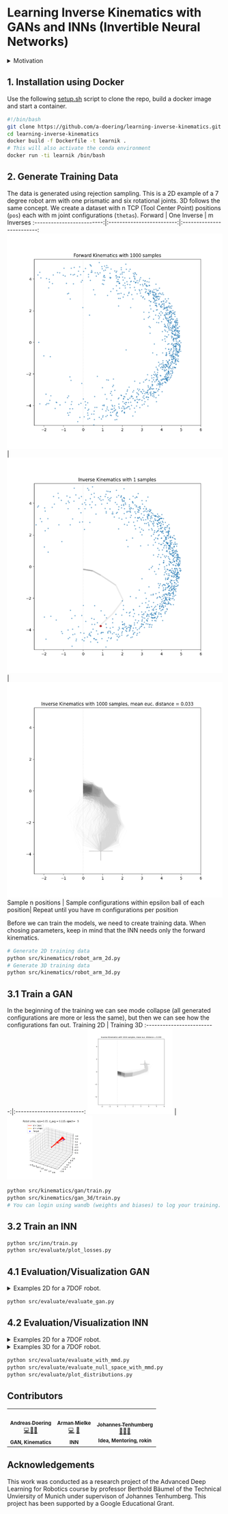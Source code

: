 # Learning Inverse Kinematics with GANs and INNs (Invertible Neural Networks)

<details>
<summary> Motivation</summary>
The calculation of inverse kinematics can be computationally expensive, since analytical solutions are often not available and numerical methods must be used instead.
These numerical algorithms can be sped up by providing an initial estimate that is close to the correct solution.
The goal of this work is to obtain the initial estimates using neural networks.
We compare two network architectures for this problem:
An invertible neural network (INN) trained on a forward kinematics dataset, and a generative adversarial network (GAN) trained on an inverse kinematics dataset.
Our approach can be seen as an extension to the work conducted by [Ardizzone et al.](https://arxiv.org/abs/1808.04730) by using more complex robot configurations and extending it to a 3D setting.
</details>

## 1. Installation using Docker
Use the following [setup.sh](setup.sh) script to clone the repo, build a docker image and start a container.
```sh
#!/bin/bash
git clone https://github.com/a-doering/learning-inverse-kinematics.git
cd learning-inverse-kinematics
docker build -f Dockerfile -t learnik .
# This will also activate the conda environment
docker run -ti learnik /bin/bash
```
## 2. Generate Training Data
The data is generated using rejection sampling.
This is a 2D example of a 7 degree robot arm with one prismatic and six rotational joints.
3D follows the same concept.
We create a dataset with n TCP (Tool Center Point) positions (`pos`) each with m joint configurations (`thetas`).
Forward           |  One Inverse | m Inverses
:-------------------------:|:-------------------------:|:-------------------------:
![Forward](docs/data_generation/fig_forward.png)|  ![One Inverse](docs/data_generation/fig_one_inverse.png)| ![All Inverse](docs/data_generation/fig_inverse.png)
  Sample n positions | Sample configurations within epsilon ball of each position| Repeat until you have m configurations per position

Before we can train the models, we need to create training data. When chosing parameters, keep in mind that the INN needs only the forward kinematics.
```sh
# Generate 2D training data
python src/kinematics/robot_arm_2d.py
# Generate 3D training data
python src/kinematics/robot_arm_3d.py
```
## 3.1 Train a GAN
In the beginning of the training we can see mode collapse (all generated configurations are more or less the same), but then we can see how the configurations fan out.
Training 2D           |  Training 3D 
:-------------------------:|:-------------------------:
<img src="docs/training/training_2d.gif" width="200px;" alt=""/> | <img src="docs/training/training_3d.gif" width="200px;" alt=""/>
```sh
python src/kinematics/gan/train.py
python src/kinematics/gan_3d/train.py
# You can login using wandb (weights and biases) to log your training.
```
## 3.2 Train an INN
```sh
python src/inn/train.py
python src/evaluate/plot_losses.py
```
## 4.1 Evaluation/Visualization GAN
<details>
<summary> Examples 2D for a 7DOF robot.</summary>

<img src="docs/evaluation/gan_2d/2d_evaluate_multiple_pos.png" height="200px;" alt=""/>    <br /><sub><b>Generated configurations for diffferent target positions</b></sub></a><br /> 
<img src="docs/evaluation/gan_2d/2d_evaluate_latent_walk_5.png" height="200px;" alt=""/>    <br /><sub><b>Generated configurations for diffferent latent variables</b></sub></a><br /> 

</details>

```sh
python src/evaluate/evaluate_gan.py
```

## 4.2 Evaluation/Visualization INN
<details>
<summary> Examples 2D for a 7DOF robot.</summary>

Ground Truth Distributions           |  Predicted Distributions 
:-------------------------:|:-------------------------:
<img src="docs/evaluation/inn_2d/ground-truth-position-distribution-cropped.png" width="200px;" alt=""/>    <br /><sub><b>Positions</b></sub></a><br /> | <img src="docs/evaluation/inn_2d/predicted-position-distribution-cropped.png" width="200px;" alt=""/> <br /><sub><b>Positions </b></sub></a><br />
<img src="docs/evaluation/inn_2d/ground-truth-thetas-distribution-cropped.png" width="200px;" alt=""/>    <br /><sub><b>Thetas</b></sub></a><br /> | <img src="docs/evaluation/inn_2d/predicted-thetas-distribution-cropped.png" width="200px;" alt=""/> <br /><sub><b>Thetas </b></sub></a><br />

</details>


<details>
<summary> Examples 3D for a 7DOF robot.</summary>

Ground Truth Distributions           |  Predicted Distributions 
:-------------------------:|:-------------------------:
<img src="docs/evaluation/inn_3d/positions-ground-truth.png" width="200px;" alt=""/>    <br /><sub><b>Positions</b></sub></a><br /> | <img src="docs/evaluation/inn_3d/positions-predicted.png" width="200px;" alt=""/> <br /><sub><b>Positions </b></sub></a><br />
<img src="docs/evaluation/inn_3d/thetas-ground-truth.png" width="200px;" alt=""/>    <br /><sub><b>Thetas</b></sub></a><br /> | <img src="docs/evaluation/inn_3d/thetas-predicted.png" width="200px;" alt=""/> <br /><sub><b>Thetas </b></sub></a><br />

</details>

```sh
python src/evaluate/evaluate_with_mmd.py
python src/evaluate/evaluate_null_space_with_mmd.py
python src/evaluate/plot_distributions.py
```
## Contributors

<table>
  <tr>
    <td align="center"><a href="https://github.com/a-doering"><img src="https://avatars.githubusercontent.com/u/35858164?v=4?s=100" width="100px;" alt=""/><br /><sub><b> Andreas Doering </b></sub></a><br /><a href="https://github.com/a-doering/learning-inverse-kinematics/commits?author=a-doering" title="Code">💻</a><a href="https://github.com/a-doering/learning-inverse-kinematics/commits?author=a-doering" title="Documentation">📖</a><a href="#ideas-a-doering" title="Ideas, Planning, & Feedback">🤔</a>
   <br /><sub><b>GAN, Kinematics</b></sub></a><br />
    <td align="center"><a href="https://github.com/ArmanMielke"><img src="https://avatars.githubusercontent.com/u/27361575?v=4?s=100" width="100px;" alt=""/><br /><sub><b>Arman Mielke</b></sub></a><br /><a href="https://github.com/a-doering/learning-inverse-kinematics/commits?author=ArmanMielke" title="Code">💻</a>
<a href="#ideas-ArmanMielke" title="Ideas, Planning, & Feedback">🤔</a>
   <br /><sub><b>INN</b></sub></a><br />
    <td align="center"><a href="https://github.com/scleronomic"><img src="https://avatars.githubusercontent.com/u/20596524?v=4?s=100" width="100px;" alt=""/><br /><sub><b> Johannes Tenhumberg</b></sub></a><br />
    <a href="https://github.com/scleronomic/rokin" title="Plugin/utility libraries">🔌</a><a href="#ideas-scleronomic" title="Ideas, Planning, & Feedback">🤔</a><a href="#mentoring-scleronomic" title="Mentoring">🔬</a>
   <br /><sub><b>Idea, Mentoring, rokin</b></sub></a><br />
  </tr>
</table>

## Acknowledgements
This work was conducted as a research project of the Advanced Deep Learning for Robotics course by professor Berthold Bäumel of the Technical Unviersity of Munich under supervison of Johannes Tenhumberg.
This project has been supported by a Google Educational Grant.